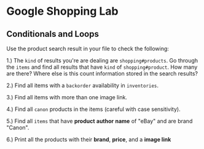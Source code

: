 # Google Shopping Lab
## Conditionals and Loops


Use the product search result in your file to check the following:

1.) The `kind` of results you're are dealing  are `shopping#products`. Go through the `items` and find all results that have `kind` of `shopping#product`. How many are there? Where else is this count information stored in the search results?


2.) Find all items with a `backorder` availability in `inventories`.

3.) Find all items with more than one image link.


4.) Find all `canon` products in the items (careful with case sensitivity).

5.) Find all `items` that have **product** **author** **name** of "eBay" and are brand "Canon".

6.) Print all the products with their **brand**, **price**, and a **image link**
